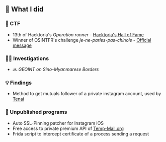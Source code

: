 ## 🦚 What I did
### 🏁 CTF
- 13th of Hacktoria's _Operation runner_ - [Hacktoria's Hall of Fame](https://hacktoria.com/hall-of-fame/)
- Winner of OSINTFR's challenge _je-ne-parles-pas-chinois_ - [Official message](https://discord.com/channels/519965153559576590/946778783535480914/950736192121479238)
### 🕵️‍♂️ Investigations
- 🔜 _GEOINT on Sino-Myanmarese Borders_
### 💡 Findings
- Method to get mutuals follower of a private instagram account, used by [Tenai](https://github.com/novitae/Tenai)
### 🔧 Unpublished programs
- Auto SSL-Pinning patcher for Instagram iOS
- Free access to private premium API of [Temp-Mail.org](https://temp-mail.org/)
- Frida script to intercept certificate of a process sending a request
